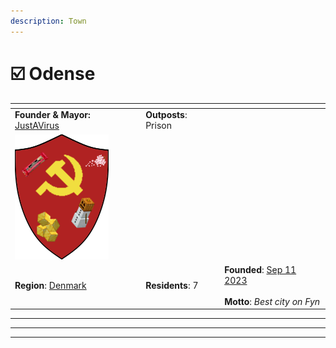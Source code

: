 ```yaml
---
description: Town
---
```


# ☑️ Odense

<table data-view="cards"><thead><tr><th></th><th></th><th></th></tr></thead><tbody><tr><td><strong>Founder &#x26; Mayor:</strong> <a href="../../players/justavirus.md">JustAVirus</a></td><td><strong>Outposts</strong>: Prison</td><td></td></tr><tr><td><img src="../../../../.gitbook/assets/Odense.png" alt="" data-size="original"></td><td></td><td></td></tr><tr><td><strong>Region</strong>: <a href="./">Denmark</a></td><td><strong>Residents</strong>: 7</td><td><strong>Founded</strong>: <a href="../../../../additional-guides-and-commands/others/server-dates/september-23.md#sep-11">Sep 11 2023</a><br><br><strong>Motto</strong>: <em>Best city on Fyn</em></td></tr></tbody></table>

***

***

***
